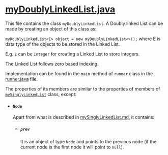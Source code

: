 # [myDoublyLinkedList.java](../myDoublyLinkedList.java)

This file contains the class ```myDoublyLinkedList```. A Doubly linked List can be made by creating an object of this class as:

```myDoublyLinkedList<E> object = new myDoublyLinkedList<>();``` where E is data type of the objects to be stored in the Linked List.

E.g. ```E``` can be ```Integer``` for creating a Linked List to store integers.

The Linked List follows zero based indexing.

Implementation can be found in the ```main``` method of ```runner``` class in the [runner.java](https://github.com/tushdon2/My_Linked_List_Java/blob/84b250038fd73b9913a7afd6c4066bb8514c2dae/runner.java#L66) file.

The properties of its members are similar to the properties of members of [```mySinglyLinkedList```](../mySinglyLinkedList.java) class, except:
* #### ```Node```
  Apart from what is described in [mySinglyLinkedList.md](https://github.com/tushdon2/My_Linked_List_Java/blob/84b250038fd73b9913a7afd6c4066bb8514c2dae/README/mySinglyLinkedList.md#node), it contains:
    * ##### ```prev```
      It is an object of type ```Node``` and points to the previous node (if the current node is the first node it will point to ```null```).
